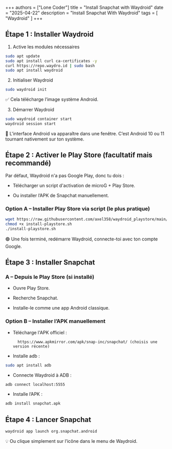 +++
authors = ["Lone Coder"]
title = "Install Snapchat with Waydroid"
date = "2025-04-22"
description = "Install Snapchat With Waydroid"
tags = [
    "Waydroid"
]
+++

## Étape 1 : Installer Waydroid
 
1. Active les modules nécessaires

```bash
sudo apt update
sudo apt install curl ca-certificates -y
curl https://repo.waydro.id | sudo bash
sudo apt install waydroid
```

2. Initialiser Waydroid

```bash
sudo waydroid init
```

✅ Cela télécharge l’image système Android.

3. Démarrer Waydroid

```bash
sudo waydroid container start
waydroid session start
```

📱 L'interface Android va apparaître dans une fenêtre. C’est Android 10 ou 11 tournant nativement sur ton système.

## Étape 2 : Activer le Play Store (facultatif mais recommandé)

Par défaut, Waydroid n'a pas Google Play, donc tu dois :

* Télécharger un script d'activation de microG + Play Store.

* Ou installer l’APK de Snapchat manuellement.

### Option A – Installer Play Store via script (le plus pratique)

```bash
wget https://raw.githubusercontent.com/axel358/waydroid_playstore/main/install-playstore.sh
chmod +x install-playstore.sh
./install-playstore.sh
```

🟢 Une fois terminé, redémarre Waydroid, connecte-toi avec ton compte Google.

## Étape 3 : Installer Snapchat

###  A – Depuis le Play Store (si installé)

* Ouvre Play Store.

* Recherche Snapchat.

* Installe-le comme une app Android classique.

### Option B – Installer l’APK manuellement

* Télécharge l'APK officiel :

        https://www.apkmirror.com/apk/snap-inc/snapchat/ (choisis une version récente)

* Installe adb :

```bash
sudo apt install adb
```

* Connecte Waydroid à ADB :

```bash
adb connect localhost:5555
```

* Installe l’APK :

```bash
adb install snapchat.apk
```

## Étape 4 : Lancer Snapchat

```bash
waydroid app launch org.snapchat.android
```

💡 Ou clique simplement sur l’icône dans le menu de Waydroid.